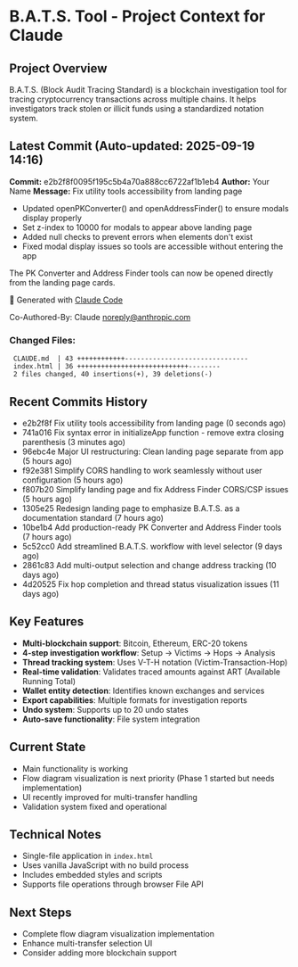 # B.A.T.S. Tool - Project Context for Claude

## Project Overview
B.A.T.S. (Block Audit Tracing Standard) is a blockchain investigation tool for tracing cryptocurrency transactions across multiple chains. It helps investigators track stolen or illicit funds using a standardized notation system.

## Latest Commit (Auto-updated: 2025-09-19 14:16)

**Commit:** e2b2f8f0095f195c5b4a70a888cc6722af1b1eb4
**Author:** Your Name
**Message:** Fix utility tools accessibility from landing page

- Updated openPKConverter() and openAddressFinder() to ensure modals display properly
- Set z-index to 10000 for modals to appear above landing page
- Added null checks to prevent errors when elements don't exist
- Fixed modal display issues so tools are accessible without entering the app

The PK Converter and Address Finder tools can now be opened directly from the landing page cards.

🤖 Generated with [Claude Code](https://claude.ai/code)

Co-Authored-By: Claude <noreply@anthropic.com>

### Changed Files:
```
 CLAUDE.md  | 43 ++++++++++++-------------------------------
 index.html | 36 ++++++++++++++++++++++++++++--------
 2 files changed, 40 insertions(+), 39 deletions(-)
```

## Recent Commits History

- e2b2f8f Fix utility tools accessibility from landing page (0 seconds ago)
- 741a016 Fix syntax error in initializeApp function - remove extra closing parenthesis (3 minutes ago)
- 96ebc4e Major UI restructuring: Clean landing page separate from app (5 hours ago)
- f92e381 Simplify CORS handling to work seamlessly without user configuration (5 hours ago)
- f807b20 Simplify landing page and fix Address Finder CORS/CSP issues (5 hours ago)
- 1305e25 Redesign landing page to emphasize B.A.T.S. as a documentation standard (7 hours ago)
- 10be1b4 Add production-ready PK Converter and Address Finder tools (7 hours ago)
- 5c52cc0 Add streamlined B.A.T.S. workflow with level selector (9 days ago)
- 2861c83 Add multi-output selection and change address tracking (10 days ago)
- 4d20525 Fix hop completion and thread status visualization issues (11 days ago)

## Key Features
- **Multi-blockchain support**: Bitcoin, Ethereum, ERC-20 tokens
- **4-step investigation workflow**: Setup → Victims → Hops → Analysis
- **Thread tracking system**: Uses V-T-H notation (Victim-Transaction-Hop)
- **Real-time validation**: Validates traced amounts against ART (Available Running Total)
- **Wallet entity detection**: Identifies known exchanges and services
- **Export capabilities**: Multiple formats for investigation reports
- **Undo system**: Supports up to 20 undo states
- **Auto-save functionality**: File system integration

## Current State
- Main functionality is working
- Flow diagram visualization is next priority (Phase 1 started but needs implementation)
- UI recently improved for multi-transfer handling
- Validation system fixed and operational

## Technical Notes
- Single-file application in `index.html`
- Uses vanilla JavaScript with no build process
- Includes embedded styles and scripts
- Supports file operations through browser File API

## Next Steps
- Complete flow diagram visualization implementation
- Enhance multi-transfer selection UI
- Consider adding more blockchain support
